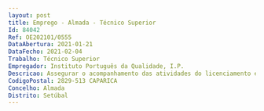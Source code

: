 ```yaml
--- 
layout: post
title: Emprego - Almada - Técnico Superior
Id: 84042
Ref: OE202101/0555
DataAbertura: 2021-01-21
DataFecho: 2021-02-04
Trabalho: Técnico Superior
Empregador: Instituto Português da Qualidade, I.P.
Descricao: Assegurar o acompanhamento das atividades do licenciamento em geral e eventual realização de vistorias técnicas  acompanhamento das Diretivas Nova Abordagem da responsabilidade do IPQ através da participação em ações para a sua implementação e ajustamento da legislação nacional às normas nacionais, europeias e internacionais nas áreas de competência IPQ.
CodigoPostal: 2829-513 CAPARICA
Concelho: Almada
Distrito: Setúbal
--- 
```

